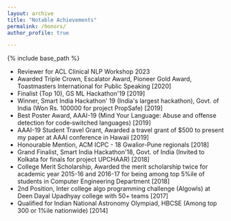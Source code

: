 ```yaml
---
layout: archive
title: "Notable Achievements"
permalink: /honors/
author_profile: true

---
```


{% include base_path %}

* Reviewer for ACL Clinical NLP Workshop 2023
* Awarded Triple Crown, Escalator Award, Pioneer Gold Award, Toastmasters International for Public Speaking [2020]
* Finalist (Top 10), GS ML Hackathon'19 [2019]
* Winner, Smart India Hackathon' 19 (India's largest hackathon), Govt. of India (Won Rs. 100000 for project PropSafe) [2019]
* Best Poster Award, AAAI-19 (Mind Your Language: Abuse and offense detection for code‑switched languages) [2019] 
* AAAI-19 Student Travel Grant, Awarded a travel grant of $500 to present my paper at AAAI conference in Hawaii [2019]
* Honourable Mention, ACM ICPC - 18 Gwalior-Pune regionals [2018] 
* Grand Finalist, Smart India Hackathon'18, Govt. of India (Invited to Kolkata for finals for project UPCHAAR) [2018] 
* College Merit Scholarship, Awarded the merit scholarship twice for academic year 2015-16 and 2016-17 for being among top 5%ile of students in Computer Engineering Department [2018]
* 2nd Position, Inter college algo programming challenge (Algowls) at Deen Dayal Upadhyay college with 50+ teams [2017]
* Qualified for Indian National Astronomy Olympiad, HBCSE (Among top 300 or 1%ile nationwide) [2014]